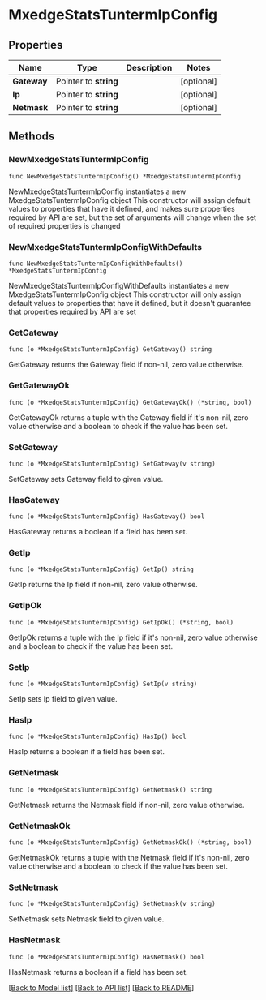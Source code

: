 # MxedgeStatsTuntermIpConfig

## Properties

Name | Type | Description | Notes
------------ | ------------- | ------------- | -------------
**Gateway** | Pointer to **string** |  | [optional] 
**Ip** | Pointer to **string** |  | [optional] 
**Netmask** | Pointer to **string** |  | [optional] 

## Methods

### NewMxedgeStatsTuntermIpConfig

`func NewMxedgeStatsTuntermIpConfig() *MxedgeStatsTuntermIpConfig`

NewMxedgeStatsTuntermIpConfig instantiates a new MxedgeStatsTuntermIpConfig object
This constructor will assign default values to properties that have it defined,
and makes sure properties required by API are set, but the set of arguments
will change when the set of required properties is changed

### NewMxedgeStatsTuntermIpConfigWithDefaults

`func NewMxedgeStatsTuntermIpConfigWithDefaults() *MxedgeStatsTuntermIpConfig`

NewMxedgeStatsTuntermIpConfigWithDefaults instantiates a new MxedgeStatsTuntermIpConfig object
This constructor will only assign default values to properties that have it defined,
but it doesn't guarantee that properties required by API are set

### GetGateway

`func (o *MxedgeStatsTuntermIpConfig) GetGateway() string`

GetGateway returns the Gateway field if non-nil, zero value otherwise.

### GetGatewayOk

`func (o *MxedgeStatsTuntermIpConfig) GetGatewayOk() (*string, bool)`

GetGatewayOk returns a tuple with the Gateway field if it's non-nil, zero value otherwise
and a boolean to check if the value has been set.

### SetGateway

`func (o *MxedgeStatsTuntermIpConfig) SetGateway(v string)`

SetGateway sets Gateway field to given value.

### HasGateway

`func (o *MxedgeStatsTuntermIpConfig) HasGateway() bool`

HasGateway returns a boolean if a field has been set.

### GetIp

`func (o *MxedgeStatsTuntermIpConfig) GetIp() string`

GetIp returns the Ip field if non-nil, zero value otherwise.

### GetIpOk

`func (o *MxedgeStatsTuntermIpConfig) GetIpOk() (*string, bool)`

GetIpOk returns a tuple with the Ip field if it's non-nil, zero value otherwise
and a boolean to check if the value has been set.

### SetIp

`func (o *MxedgeStatsTuntermIpConfig) SetIp(v string)`

SetIp sets Ip field to given value.

### HasIp

`func (o *MxedgeStatsTuntermIpConfig) HasIp() bool`

HasIp returns a boolean if a field has been set.

### GetNetmask

`func (o *MxedgeStatsTuntermIpConfig) GetNetmask() string`

GetNetmask returns the Netmask field if non-nil, zero value otherwise.

### GetNetmaskOk

`func (o *MxedgeStatsTuntermIpConfig) GetNetmaskOk() (*string, bool)`

GetNetmaskOk returns a tuple with the Netmask field if it's non-nil, zero value otherwise
and a boolean to check if the value has been set.

### SetNetmask

`func (o *MxedgeStatsTuntermIpConfig) SetNetmask(v string)`

SetNetmask sets Netmask field to given value.

### HasNetmask

`func (o *MxedgeStatsTuntermIpConfig) HasNetmask() bool`

HasNetmask returns a boolean if a field has been set.


[[Back to Model list]](../README.md#documentation-for-models) [[Back to API list]](../README.md#documentation-for-api-endpoints) [[Back to README]](../README.md)


